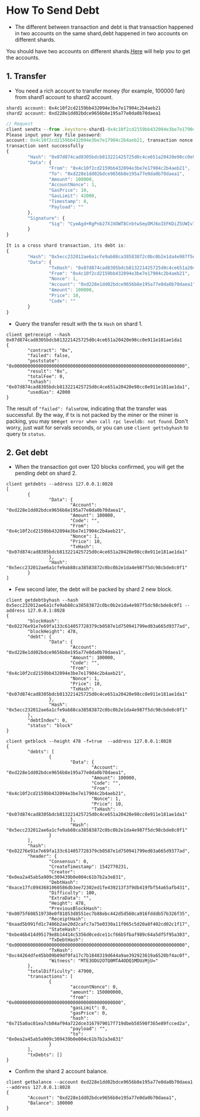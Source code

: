 # How To Send Debt

- The different between transaction and debt is that transaction happened in two accounts on the same shard,debt happened in two accounts on different shards.

You should have two accounts on different shards.[Here](How-to-send-debt.html) will help you to get the accounts.

## 1. Transfer

  - You need a rich account to transfer money (for example, 100000 fan) from shard1 account to shard2 account.
```
shard1 account: 0x4c10f2cd2159bb432094e3be7e17904c2b4aeb21
shard2 account: 0xd228e1dd02bdce9656b8e195a77e0da0b70daea1
```

```js
// Request
client sendtx --from .keystore-shard1-0x4c10f2cd2159bb432094e3be7e17904c2b4aeb21 --to 0xd228e1dd02bdce9656b8e195a77e0da0b70daea1 --amount 100000
Please input your key file password:
account: 0x4c10f2cd2159bb432094e3be7e17904c2b4aeb21, transaction nonce: 1
transaction sent successfully
{
        "Hash": "0x07d874cad8305bdcb813221425725d0c4ce651a20420e98cc0e911e181ae1da1",
        "Data": {
                "From": "0x4c10f2cd2159bb432094e3be7e17904c2b4aeb21",
                "To": "0xd228e1dd02bdce9656b8e195a77e0da0b70daea1",
                "Amount": 100000,
                "AccountNonce": 1,
                "GasPrice": 10,
                "GasLimit": 42000,
                "Timestamp": 0,
                "Payload": ""
        },
        "Signature": {
                "Sig": "CyeAgd+RgPnb27XJXOWT8CnbtwSmyDMJ6oIEFKDiZ5UWIv7ImX0MRsf615BnwxxHt/A0P1OPQ0MY01LC3sWAPwA="
        }
}

It is a cross shard transaction, its debt is:
{
        "Hash": "0x5ecc232012ae6a1cfe9ab88ca38583872c0bc0b2e1da4e987f5dc98cbde8c0f1",
        "Data": {
                "TxHash": "0x07d874cad8305bdcb813221425725d0c4ce651a20420e98cc0e911e181ae1da1",
                "From": "0x4c10f2cd2159bb432094e3be7e17904c2b4aeb21",
                "Nonce": 1,
                "Account": "0xd228e1dd02bdce9656b8e195a77e0da0b70daea1",
                "Amount": 100000,
                "Price": 10,
                "Code": ""
        }
}
```

  - Query the transfer result with the tx `Hash` on shard 1.

```
client getreceipt --hash 0x07d874cad8305bdcb813221425725d0c4ce651a20420e98cc0e911e181ae1da1
{
        "contract": "0x",
        "failed": false,
        "poststate": "0x0000000000000000000000000000000000000000000000000000000000000000",
        "result": "0x",
        "totalFee": 0,
        "txhash": "0x07d874cad8305bdcb813221425725d0c4ce651a20420e98cc0e911e181ae1da1",
        "usedGas": 42000
}
```

The result of `"failed": false`row, indicating that the transfer was successful.
By the way, if tx is not packed by the miner or the miner is packing, you may see`get error when call rpc leveldb: not found`. Don't worry, just wait for servals seconds, or you can use `client gettxbyhash` to query tx `status`.

## 2. Get debt

  - When the transaction got over 120 blocks confirmed, you will get the pending debt on shard 2.

```
client getdebts --address 127.0.0.1:8028
[
        {
                "Data": {
                        "Account": "0xd228e1dd02bdce9656b8e195a77e0da0b70daea1",
                        "Amount": 100000,
                        "Code": "",
                        "From": "0x4c10f2cd2159bb432094e3be7e17904c2b4aeb21",
                        "Nonce": 1,
                        "Price": 10,
                        "TxHash": "0x07d874cad8305bdcb813221425725d0c4ce651a20420e98cc0e911e181ae1da1"
                },
                "Hash": "0x5ecc232012ae6a1cfe9ab88ca38583872c0bc0b2e1da4e987f5dc98cbde8c0f1"
        }
]
```

  - Few second later, the debt will be packed by shard 2 new block.

```
client getdebtbyhash --hash 0x5ecc232012ae6a1cfe9ab88ca38583872c0bc0b2e1da4e987f5dc98cbde8c0f1 --address 127.0.0.1:8028
{
        "blockHash": "0x02276e91e7e69fa133c614057728379cb0587e1d750941799ed03a665d9377ad",
        "blockHeight": 478,
        "debt": {
                "Data": {
                        "Account": "0xd228e1dd02bdce9656b8e195a77e0da0b70daea1",
                        "Amount": 100000,
                        "Code": "",
                        "From": "0x4c10f2cd2159bb432094e3be7e17904c2b4aeb21",
                        "Nonce": 1,
                        "Price": 10,
                        "TxHash": "0x07d874cad8305bdcb813221425725d0c4ce651a20420e98cc0e911e181ae1da1"
                },
                "Hash": "0x5ecc232012ae6a1cfe9ab88ca38583872c0bc0b2e1da4e987f5dc98cbde8c0f1"
        },
        "debtIndex": 0,
        "status": "block"
}
```

```
client getblock --height 478 -f=true  --address 127.0.0.1:8028
{
        "debts": [
                {
                        "Data": {
                                "Account": "0xd228e1dd02bdce9656b8e195a77e0da0b70daea1",
                                "Amount": 100000,
                                "Code": "",
                                "From": "0x4c10f2cd2159bb432094e3be7e17904c2b4aeb21",
                                "Nonce": 1,
                                "Price": 10,
                                "TxHash": "0x07d874cad8305bdcb813221425725d0c4ce651a20420e98cc0e911e181ae1da1"
                        },
                        "Hash": "0x5ecc232012ae6a1cfe9ab88ca38583872c0bc0b2e1da4e987f5dc98cbde8c0f1"
                }
        ],
        "hash": "0x02276e91e7e69fa133c614057728379cb0587e1d750941799ed03a665d9377ad",
        "header": {
                "Consensus": 0,
                "CreateTimestamp": 1542770231,
                "Creator": "0x0ea2a45ab5a909c309439b0e004c61b7b2a3e831",
                "DebtHash": "0xace17fc0943681060586db3ee72302ed1fe439213f3f9db419fbf54a65afb431",
                "Difficulty": 100,
                "ExtraData": "",
                "Height": 478,
                "PreviousBlockHash": "0x0075f608519738e0f81853d8551ec7b88ebc442d5d560ca916fdddb57b326f35",
                "ReceiptHash": "0xaad5b991fd1c7486b2ae20d2cafc7a75e0330a11f065c5d20a8f402cd02c1f17",
                "StateHash": "0xbe46b414d95179e8b14414c5356d0cedce11cf66b5fbaf989c64a5df5f95a303",
                "TxDebtHash": "0x0000000000000000000000000000000000000000000000000000000000000000",
                "TxHash": "0xc44264dfe45bb09b09df9fa17c7b1848319d644a9ae392923619a6520bf4ac0f",
                "Witness": "MTE3ODU2OTQ0MTA4ODQ1MDUzMjU="
        },
        "totalDifficulty": 47900,
        "transactions": [
                {
                        "accountNonce": 0,
                        "amount": 150000000,
                        "from": "0x0000000000000000000000000000000000000000",
                        "gasLimit": 0,
                        "gasPrice": 0,
                        "hash": "0x715a0ac01ea7cb04af94a722dce3167979017f719dbeb58590f365e89fcced2a",
                        "payload": "",
                        "to": "0x0ea2a45ab5a909c309439b0e004c61b7b2a3e831"
                }
        ],
        "txDebts": []
}
```

  - Confirm the shard 2 account balance.

```
client getbalance --account 0xd228e1dd02bdce9656b8e195a77e0da0b70daea1 --address 127.0.0.1:8028
{
        "Account": "0xd228e1dd02bdce9656b8e195a77e0da0b70daea1",
        "Balance": 100000
}
```
